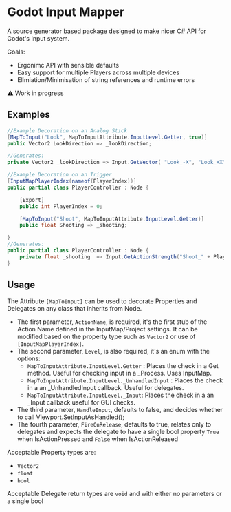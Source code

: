 # Godot Input Mapper

A source generator based package designed to make nicer C# API for Godot's Input system.

Goals:
- Ergonimc API with sensible defaults
- Easy support for multiple Players across multiple devices
- Elimiation/Minimisation of string references and runtime errors

⚠️ Work in progress

## Examples

```csharp
//Example Decoration on an Analog Stick
[MapToInput("Look", MapToInputAttribute.InputLevel.Getter, true)]
public Vector2 LookDirection => _lookDirection;

//Generates:
private Vector2 _lookDirection => Input.GetVector( "Look_-X", "Look_+X",  "Look_-Y",  "Look_+Y");
```

```csharp
//Example Decoration on an Trigger
[InputMapPlayerIndex(nameof(PlayerIndex))]
public partial class PlayerController : Node {

    [Export]
    public int PlayerIndex = 0;

    [MapToInput("Shoot", MapToInputAttribute.InputLevel.Getter)]
    public float Shooting => _shooting;

}
//Generates:
public partial class PlayerController : Node {
    private float _shooting  => Input.GetActionStrength("Shoot_" + PlayerIndex);
}
```


## Usage


The Attribute `[MapToInput]` can be used to decorate Properties and Delegates on any class that inherits from Node.

- The first parameter, `ActionName`, is required, it's the first stub of the Action Name defined in the InputMap/Project settings. It can be modified based on the property type such as `Vector2` or use of `[InputMapPlayerIndex]`.
- The second parameter, `Level`, is also required, it's an enum with the options:
    - `MapToInputAttribute.InputLevel.Getter` : Places the check in a Get method. Useful for checking input in a _Process. Uses InputMap.
    - `MapToInputAttribute.InputLevel._UnhandledInput` : Places the check in a an _UnhandledInput callback. Useful for delegates.
    - `MapToInputAttribute.InputLevel._Input`: Places the check in a an _Input callback useful for GUI checks.
- The third parameter, `HandleInput`, defaults to false, and decides whether to call Viewport.SetInputAsHandled();
- The fourth parameter, `FireOnRelease`, defaults to true, relates only to delegates and expects the delegate to have a single bool property `True` when IsActionPressed and `False` when IsActionReleased

Acceptable Property types are:
- `Vector2`
- `float`
- `bool`

Acceptable Delegate return types are `void` and with either no parameters or a single bool 
